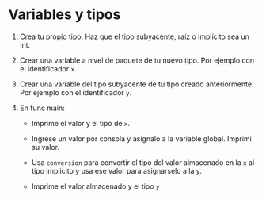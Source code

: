 # Variables y tipos

1.	Crea tu propio tipo. Haz que el tipo subyacente, raíz o implícito sea un int.

2. Crear una variable a nivel de paquete de tu nuevo tipo. Por ejemplo con el identificador ``x``.

3. Crear una variable del tipo subyacente de tu tipo creado anteriormente. Por ejemplo con el identificador ``y``.

4.	En func main:

    - Imprime el valor y el tipo de ``x``.

    - Ingrese un valor por consola y asignalo a la variable global. Imprimi su valor.
    
    - Usa ``conversion`` para convertir el tipo del valor almacenado en la ``x`` al tipo implicito y usa ese valor para asignarselo a la ``y``.

    - Imprime el valor almacenado y el tipo ``y``

